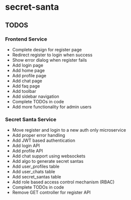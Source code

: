 # secret-santa

## TODOS

### Frontend Service

- Complete design for register page
- Redirect register to login when success
- Show error dialog when register fails
- Add login page
- Add home page
- Add profile page
- Add chat page
- Add faq page
- Add toolbar
- Add sidebar navigation
- Complete TODOs in code
- Add more functionality for admin users

### Secret Santa Service

- Move register and login to a new auth only microservice
- Add proper error handling
- Add JWT based authentication
- Add login API
- Add profile API
- Add chat support using websockets
- Add algo to generate secret santas
- Add user_profiles table
- Add user_chats table
- Add secret_santas table
- Add role based access control mechanism (RBAC)
- Complete TODOs in code
- Remove GET controller for register API
